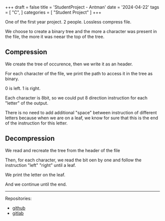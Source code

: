 +++
draft = false
title = 'StudentProject - Antman'
date = '2024-04-22'
tags = [
    "C",
]
categories = [
    "Student Project"
]
+++

One of the first year project. 2 people. Lossless compress file.

We choose to create a binary tree and the more a character was present in the
file, the more it was neear the top of the tree.

## Compression

We create the tree of occurence, then we write it as an header.

For each character of the file, we print the path to access it in the tree as
binary.

0 is left.
1 is right.

Each character is 8bit, so we could put 8 direction instruction for each "letter"
of the output.

There is no need to add additional "space" between instruction of different
letters because when we are on a leaf, we know for sure that this is the end
of the instruction for this letter.

## Decompression

We read and recreate the tree from the header of the file

Then, for each character, we read the bit oen by one and follow the instruction
"left" "right" until a leaf.

We print the letter on the leaf.

And we continue until the end.

---

Repositories:
- [github](https://github.com/Saverio976/Antman)
- [gitlab](https://gitlab.com/Saverio976/Antman)
